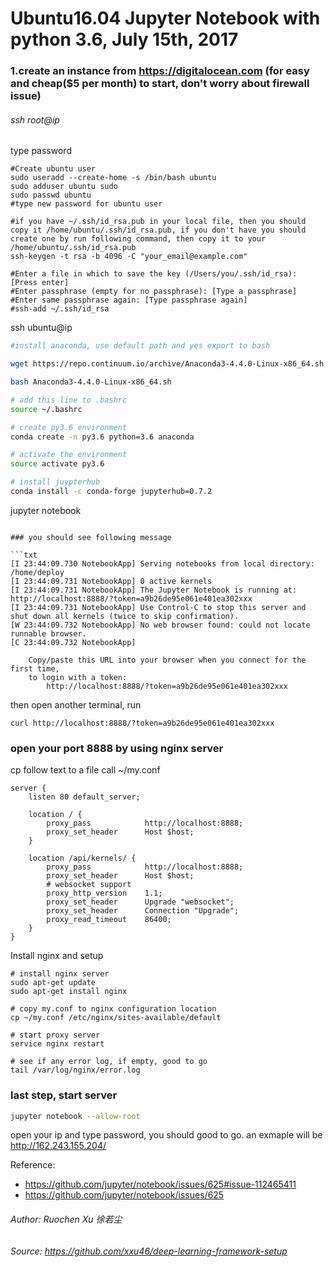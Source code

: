 # Ubuntu16.04 Jupyter Notebook with python 3.6, July 15th, 2017

### 1.create an instance from https://digitalocean.com (for easy and cheap($5 per month) to start, don't worry about firewall issue)

###### ssh root@ip
type password

```
#Create ubuntu user
sudo useradd --create-home -s /bin/bash ubuntu
sudo adduser ubuntu sudo
sudo passwd ubuntu
#type new password for ubuntu user

#if you have ~/.ssh/id_rsa.pub in your local file, then you should copy it /home/ubuntu/.ssh/id_rsa.pub, if you don't have you should create one by run following command, then copy it to your /home/ubuntu/.ssh/id_rsa.pub
ssh-keygen -t rsa -b 4096 -C "your_email@example.com"

#Enter a file in which to save the key (/Users/you/.ssh/id_rsa): [Press enter]
#Enter passphrase (empty for no passphrase): [Type a passphrase]
#Enter same passphrase again: [Type passphrase again]
#ssh-add ~/.ssh/id_rsa
```
ssh ubuntu@ip

```sh
#install anaconda, use default path and yes export to bash

wget https://repo.continuum.io/archive/Anaconda3-4.4.0-Linux-x86_64.sh

bash Anaconda3-4.4.0-Linux-x86_64.sh

# add this line to .bashrc
source ~/.bashrc

# create py3.6 environment
conda create -n py3.6 python=3.6 anaconda

# activate the environment
source activate py3.6

# install juypterhub
conda install -c conda-forge jupyterhub=0.7.2

```
jupyter notebook
```

### you should see following message

```txt
[I 23:44:09.730 NotebookApp] Serving notebooks from local directory: /home/deploy
[I 23:44:09.731 NotebookApp] 0 active kernels
[I 23:44:09.731 NotebookApp] The Jupyter Notebook is running at: http://localhost:8888/?token=a9b26de95e061e401ea302xxx
[I 23:44:09.731 NotebookApp] Use Control-C to stop this server and shut down all kernels (twice to skip confirmation).
[W 23:44:09.732 NotebookApp] No web browser found: could not locate runnable browser.
[C 23:44:09.732 NotebookApp]

    Copy/paste this URL into your browser when you connect for the first time,
    to login with a token:
        http://localhost:8888/?token=a9b26de95e061e401ea302xxx
```
then open another terminal, run

```
curl http://localhost:8888/?token=a9b26de95e061e401ea302xxx
```

### open your port 8888 by using nginx server

cp follow text to a file call ~/my.conf
```
server {
    listen 80 default_server;

    location / {
        proxy_pass            http://localhost:8888;
        proxy_set_header      Host $host;
    }

    location /api/kernels/ {
        proxy_pass            http://localhost:8888;
        proxy_set_header      Host $host;
        # websocket support
        proxy_http_version    1.1;
        proxy_set_header      Upgrade "websocket";
        proxy_set_header      Connection "Upgrade";
        proxy_read_timeout    86400;
    }
}
```
Install nginx and setup
```
# install nginx server
sudo apt-get update
sudo apt-get install nginx

# copy my.conf to nginx configuration location
cp ~/my.conf /etc/nginx/sites-available/default

# start proxy server
service nginx restart

# see if any error log, if empty, good to go
tail /var/log/nginx/error.log
```

### last step, start server
```sh
jupyter notebook --allow-root
```
open your ip and type password, you should good to go.
an exmaple will be http://162.243.155.204/


Reference: 
* https://github.com/jupyter/notebook/issues/625#issue-112465411
* https://github.com/jupyter/notebook/issues/625

###### Author: Ruochen Xu 徐若尘
###### Source: https://github.com/xxu46/deep-learning-framework-setup